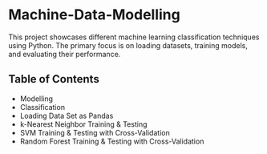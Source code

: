 # Machine-Data-Modelling 

This project showcases different machine learning classification techniques using Python. The primary focus is on loading datasets, training models, and evaluating their performance.

## Table of Contents
- Modelling
- Classification
- Loading Data Set as Pandas
- k-Nearest Neighbor Training & Testing
- SVM Training & Testing with Cross-Validation
- Random Forest Training & Testing with Cross-Validation
